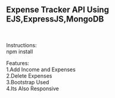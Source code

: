 <h2>Expense Tracker API Using EJS,ExpressJS,MongoDB</h2> <br>

Instructions:<br>
npm install 

Features:<br>
1.Add Income and Expenses <br>
2.Delete Expenses<br>
3.Bootstrap Used <br>
4.Its Also Responsive<br>

